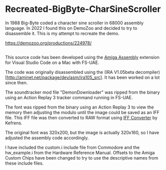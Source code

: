 # Recreated-BigByte-CharSineScroller

In 1988 Big-Byte coded a character sine scroller in 68000 assembly language. In 2022 I found this on DemoZoo and decided to try to disassemble it. This is my attempt to recreate the demo.

https://demozoo.org/productions/224978/

## 

This source code has been developed using the [Amiga Assembly](https://github.com/prb28/vscode-amiga-assembly) extension for Visual Studio Code on a Mac with FS-UAE.

The code was originally disassembled using the (IRA V1.05beta decompiler)[http://aminet.net/package/dev/asm/ira105_src]. It has been worked on a lot since then.

The soundtracker mod file "DemonDownloader" was ripped from the binary using an Action Replay 3 tracker command running in FS-UAE.

The font was ripped from the binary using an Action Replay 3 to view the memory then adjusting the modulo until the image could be saved as an IFF file. This IFF file was then converted to RAW format using [IFF Converter](http://janeway.exotica.org.uk/release.php?id=19257) by Kefrens.

The original font was 320x200, but the image is actually 320x160, so I have adjusted the assembly code accordingly.

I have included the custom.i include file from Commodore and the hw_example.i from the Hardware Reference Manual. Offsets to the Amiga Custom Chips have been changed to try to use the descriptive names from these include files.